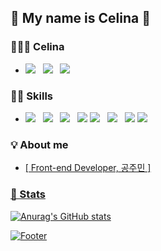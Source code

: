 ## 🐣 My name is Celina 🐥

### 🙋🏻‍♀️ Celina
*  <span><a href="https://github.com/rhdwnals1"><img src="https://img.shields.io/badge/Github-181717?style=for-the-badge&logo=Github&logoColor=white"/></a> &nbsp; <a href="mailto:reo.momm@gmail.com"><img src="https://img.shields.io/badge/Gmail-EA4335?style=for-the-badge&logo=Gmail&logoColor=white"/></a> &nbsp; <a href="https://velog.io/@rhdwnals1"><img src="https://img.shields.io/badge/Velog-20C997?style=for-the-badge&logo=Velog&logoColor=white"/></a></span>
  
### ✍🏻 Skills

* <img src="https://img.shields.io/badge/JavaScript-FFCA28?style=for-the-badge&logo=JavaScript&logoColor=white"/> &nbsp; <img src="https://img.shields.io/badge/TypeScript-3178C6?style=for-the-badge&logo=TypeScript&logoColor=white"/> &nbsp; <img src="https://img.shields.io/badge/Svelte-FF3E00?style=for-the-badge&logo=Svelte&logoColor=white"/> &nbsp; <img src="https://img.shields.io/badge/Nextjs-000000?style=for-the-badge&logo=Next.js&logoColor=white"/> <img src="https://img.shields.io/badge/HTML5-E34F26?style=for-the-badge&logo=HTML5&logoColor=white"/> &nbsp; <img src="https://img.shields.io/badge/CSS3-3178C6?style=for-the-badge&logo=CSS3&logoColor=white"/>  &nbsp; <img src="https://img.shields.io/badge/Sass-CC6699?style=for-the-badge&logo=Sass&logoColor=white"/> <img src="https://img.shields.io/badge/Amazon-FF9900?style=for-the-badge&logo=Amazon&logoColor=white"/>

### 💡 About me

* <span><a href="https://www.notion.so/geolmii/Front-end-Developer-c2a7aab9fd194a7ebfc6836aad07904b">[ Front-end Developer, 공주민 ]</span>

  
### 📝 Stats
  
![Anurag's GitHub stats](https://github-readme-stats.vercel.app/api?username=rhdwnals1&show_icons=true&theme=dracula)

<!--   ![Top Langs](https://github-readme-stats.vercel.app/api/top-langs/?username=rhdwnals1&layout=compact&theme=dracula) -->

  ![Footer](https://capsule-render.vercel.app/api?type=waving&color=auto&height=200&section=footer)
  
<!-- [![Hits](https://hits.seeyoufarm.com/api/count/incr/badge.svg?url=https%3A%2F%2Fgithub.com%2Frhdwnals1%2F&count_bg=%2379C83D&title_bg=%23555555&icon=&icon_color=%23E7E7E7&title=Github&edge_flat=false)](https://hits.seeyoufarm.com)
 -->


<!--
**rhdwnals1/rhdwnals1** is a ✨ _special_ ✨ repository because its `README.md` (this file) appears on your GitHub profile.

Here are some ideas to get you started:

- 🔭 I’m currently working on ...
- 🌱 I’m currently learning ...
- 👯 I’m looking to collaborate on ...
- 🤔 I’m looking for help with ...
- 💬 Ask me about ...
- 📫 How to reach me: ...
- 😄 Pronouns: ...
- ⚡ Fun fact: ...
-->
